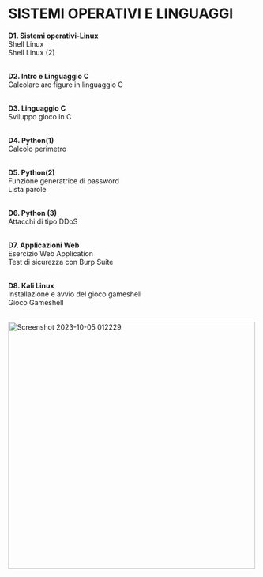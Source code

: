 <h1> SISTEMI OPERATIVI E LINGUAGGI </h1>
<b>  D1. Sistemi operativi-Linux </b>
 <br> Shell Linux
 <br> Shell Linux (2)
 
<b> <br> D2. Intro e Linguaggio C </b>
 <br> Calcolare are figure in linguaggio C

<b> <br> D3. Linguaggio C </b>
 <br> Sviluppo gioco in C

<b> <br> D4. Python(1) </b>
 <br> Calcolo perimetro

<b> <br> D5. Python(2) </b>
 <br> Funzione generatrice di password
 <br> Lista parole

<b> <br> D6. Python (3) </b>
 <br> Attacchi di tipo DDoS

<b> <br> D7. Applicazioni Web </b>
 <br> Esercizio Web Application
 <br> Test di sicurezza con Burp Suite

<b> <br> D8. Kali Linux </b>
 <br> Installazione e avvio del gioco gameshell
 <br> Gioco Gameshell

 <br> <img width="500" alt="Screenshot 2023-10-05 012229" src="https://github.com/Jenovia02/Cybersecurity-Analyst/assets/134729946/d5951bf9-eb69-42a9-8adb-21e15d12976a">
